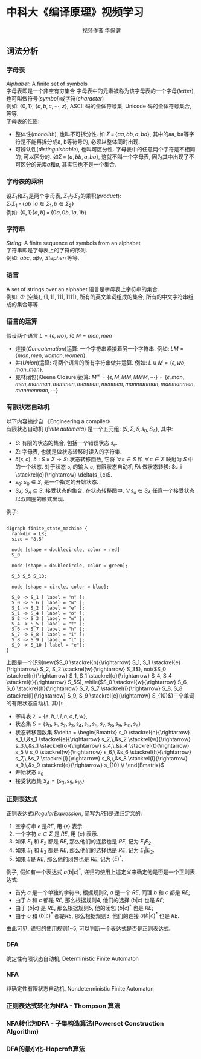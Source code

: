 # </center>**中科大《编译原理》视频学习**</center>
<center>视频作者 华保健</center>

## **词法分析**

### **字母表**
 $Alphabet$: A finite set of symbols  
 字母表即是一个非空有穷集合 字母表中的元素被称为该字母表的一个字母($letter$), 也可叫做符号($symbol$)或字符($character$)  
例如: $\{0,\,1\}$, $\{a,\,b,\,c,\cdots,z\}$, ASCII 码的全体符号集, Unicode 码的全体符号集合, 等等.  
字母表的性质:
- 整体性($monolith$), 也叫不可拆分性. 如 $\Sigma \,=\,\{aa, bb, a, ba\}$, 其中的aa, ba等字符是不能再拆分成a, b等符号的, 必须以整体同时出现.
- 可辨认性($distinguishable$), 也叫可区分性. 字母表中的任意两个字符是不相同的, 可以区分的. 如$\Sigma \,=\,\{a, bb, a, ba\}$, 这就不叫一个字母表, 因为其中出现了不可区分的元素$a$和$a$, 其实它也不是一个集合.

### **字母表的乘积**
设$\Sigma_1$和$\Sigma_2$是两个字母表, $\Sigma_1$与$\Sigma_2$的乘积($product$):  
$\Sigma_1 \Sigma_1\,=\,\{ab\,|\,a\in \Sigma_1,\,b\in \Sigma_2 \}$  
例如: $\{0,\,1\}\{a,\,b\}\,=\,\{0a,\,0b,\,1a,\,1b \}$

### **字符串**
$String$: A finite sequence of symbols from an alphabet  
字符串即是字母表上的字符的序列.  
例如: $abc$, $\alpha\beta\gamma$, $Stephen$ 等等. 

### **语言**
A set of strings over an alphabet
语言是字母表上字符串的集合.  
例如: $\Phi$ (空集), $\{ 1, 11, 111, 1111 \}$, 所有的英文单词组成的集合, 所有的中文字符串组成的集合等等.

### **语言的运算**

假设两个语言 $L = \{\epsilon, wo\}$, 和 $M = man,\,men$
- 连接($Concatenation$)运算: 一个字符串紧接着另一个字符串. 例如: $LM = \{man, men, woman, women\}$.
- 并($Union$)运算: 将两个语言的所有字符串做并运算. 例如: $L \cup M = \{\epsilon,\,wo,\,man,\,men\}$.
- 克林闭包(Kleene Closure)运算: $M^∗ = \{\epsilon,\,M,\,MM,\,MMM,\,\cdots\} =\{\epsilon,\,man,\,men,\,manman,\,manmen,\,menman,\,menmen,\,manmanman,\,manmanmen,\,manmenman,\,\cdots\}$

### **有限状态自动机**

以下内容摘抄自 《Engineering a compiler》  
有限状态自动机 $(finite\,automata)$ 是一个五元组:  $(S, \Sigma, \delta, s_0, S_A)$, 其中:  
- $S$: 有限的状态的集合, 包括一个错误状态 $s_e$.
- $\Sigma$: 字母表, 也就是做状态转移时读入的字符集.
- $\delta(s, c)$, $\delta :S\times \Sigma \rightarrow S$: 状态转移函数, 它将 $\forall s \in S$ 和 $\forall c \in \Sigma$ 映射为 $S$ 中的一个状态. 对于状态 $s_i$ 的输入 $c$, 有限状态自动机 $FA$ 做状态转移: $s_i \stackrel{c}{\rightarrow} \delta(s_i,c)$.
- $s_0$: $s_0 \in S$, 是一个指定的开始状态.
- $S_A$: $S_A \subseteq S$, 接受状态的集合. 在状态转移图中, $\forall s_a \in S_A$ 任意一个接受状态以双圆圈的形式出现.

例子:

```graphviz

digraph finite_state_machine {
  rankdir = LR;
  size = "8,5"

  node [shape = doublecircle, color = red]
  S_0

  node [shape = doublecircle, color = green];

  S_3 S_5 S_10;

  node [shape = circle, color = blue];

  S_0 -> S_1 [ label = "n" ];
  S_0 -> S_6 [ label = "w" ];
  S_1 -> S_2 [ label = "e" ];
  S_1 -> S_4 [ label = "o" ];
  S_2 -> S_3 [ label = "w" ];
  S_4 -> S_5 [ label = "t" ];
  S_6 -> S_7 [ label = "h" ];
  S_7 -> S_8 [ label = "i" ];
  S_8 -> S_9 [ label = "l" ];
  S_9 -> S_10 [ label = "e"];
}

```

上图是一个识别new($S_0 \stackrel{n}{\rightarrow} S_1, S_1 \stackrel{e}{\rightarrow} S_2, S_2 \stackrel{w}{\rightarrow} S_3$), not($S_0 \stackrel{n}{\rightarrow} S_1, S_1 \stackrel{o}{\rightarrow} S_4, S_4 \stackrel{t}{\rightarrow} S_5$), while($S_0 \stackrel{w}{\rightarrow} S_6, S_6 \stackrel{h}{\rightarrow} S_7, S_7 \stackrel{i}{\rightarrow} S_8, S_8 \stackrel{l}{\rightarrow} S_9, S_9 \stackrel{e}{\rightarrow} S_{10}$)三个单词的有限状态自动机, 
其中: 
- 字母表 $\Sigma = \{e,h,i,l,n,o,t,w\}$, 
- 状态集 $S = \{s_0, s_1, s_2, s_3, s_4, s_5, s_6, s_7, s_8, s_9, s_{10}, s_e\}$
- 状态转移函数集 $\delta = \begin{Bmatrix} s_0 \stackrel{n}{\rightarrow} s_1,\,&s_1 \stackrel{e}{\rightarrow} s_2,\,&s_2 \stackrel{w}{\rightarrow} s_3,\,&s_1 \stackrel{o}{\rightarrow} s_4,\,&s_4 \stackrel{t}{\rightarrow} s_5 \\ s_0 \stackrel{w}{\rightarrow} s_6,\,&s_6 \stackrel{h}{\rightarrow} s_7,\,&s_7 \stackrel{i}{\rightarrow} s_8,\,&s_8 \stackrel{l}{\rightarrow} s_9,\,&s_9 \stackrel{e}{\rightarrow} s_{10} \\ \end{Bmatrix}$
- 开始状态 $s_0$
- 接受状态集 $S_A = \{s_3, s_5, s_{10} \}$

### **正则表达式**

正则表达式($Regular Expression$, 简写为$RE$)是递归定义的:
1. 空字符串 $\epsilon$ 是$RE$, 用 $\{\epsilon\}$ 表示.
2. 一个字符 $c \in \Sigma$ 是 $RE$, 用 $\{c\}$ 表示.
3. 如果 $E_1$ 和 $E_2$ 都是 $RE$, 那么他们的连接也是 $RE$, 记为 $E_1E_2$.
4. 如果 $E_1$ 和 $E_2$ 都是 $RE$, 那么他们的选择也是 $RE$, 记为 $E_1|E_2$.
5. 如果 $E$是 $RE$, 那么他的闭包也是 $RE$, 记为 $(E)^*$.

例子, 假如有一个表达式 $a(b|c)^*$, 递归的使用上述定义来确定他是否是一个正则表达式:
- 首先 $a$ 是一个单独的字符串, 根据规则2, $a$ 是一个 $RE$, 同理 $b$ 和 $c$ 都是 $RE$;
- 由于 $b$ 和 $c$ 都是 $RE$, 那么根据规则4, 他们的选择 $(b|c)$ 也是 $RE$;
- 由于 $(b|c)$ 是 $RE$, 那么根据规则5, 他的闭包 $(b|c)^*$ 也是 $RE$;
- 由于 $a$ 和 $(b|c)^*$ 都是$RE$, 那么根据规则3, 他们的连接 $a(b|c)^*$ 也是 $RE$.  

由此可见, 递归的使用规则1~5, 可以判断一个表达式是否是正则表达式.

### **DFA**
确定性有限状态自动机, Deterministic Finite Automaton 

### **NFA**
非确定性有限状态自动机, Nondeterministic Finite Automaton

### **正则表达式转化为NFA - Thompson 算法**

### **NFA转化为DFA - 子集构造算法(Powerset Construction Algorithm)**

### **DFA的最小化-Hopcroft算法**